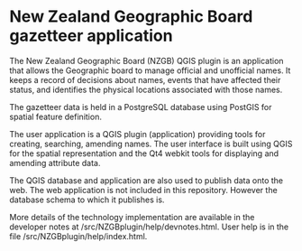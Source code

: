 New Zealand Geographic Board gazetteer application
==================================================

The New Zealand Geographic Board (NZGB) QGIS plugin is an application that
allows the Geographic board to manage official and unofficial names.  It
keeps a record of decisions about names, events that have affected their
status, and identifies the physical locations associated with those names.

The gazetteer data is held in a PostgreSQL database using PostGIS for
spatial feature definition.

The user application is a QGIS plugin (application) providing tools for
creating, searching, amending names.  The user interface is built using
QGIS for the spatial representation and the Qt4 webkit tools for displaying
and amending attribute data.

The QGIS database and application are also used to publish data onto the
web.  The web application is not included in this repository.  However the
database schema to which it publishes is.

More details of the technology implementation are available in the
developer notes at /src/NZGBplugin/help/devnotes.html.  User help is
in the file /src/NZGBplugin/help/index.html.

